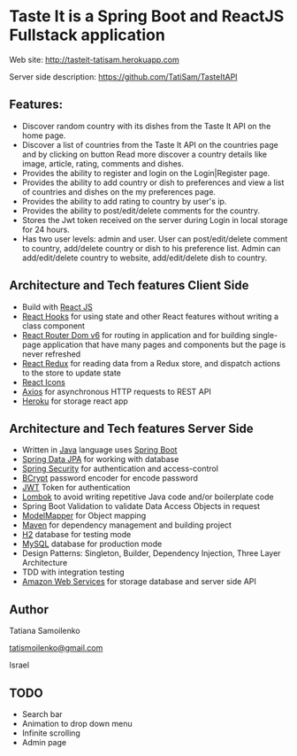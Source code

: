 # Taste It is a Spring Boot and ReactJS Fullstack application

Web site: http://tasteit-tatisam.herokuapp.com

Server side description: https://github.com/TatiSam/TasteItAPI

## Features:
- Discover random country with its dishes from the Taste It API on the home page.
- Discover a list of countries from the Taste It API on the countries page and by clicking on button Read more discover a country details like image, article, rating, comments and dishes.
- Provides the ability to register and login on the Login|Register page.
- Provides the ability to add country or dish to preferences and view a list of countries and dishes on the my preferences page.
- Provides the ability to add rating to country by user's ip.
- Provides the ability to post/edit/delete comments for the country.
- Stores the Jwt token received on the server during Login in local storage for 24 hours.
- Has two user levels: admin and user. User can post/edit/delete comment to country, add/delete country or dish to his preference list. Admin can add/edit/delete country to website, add/edit/delete dish to country.

## Architecture and Tech features Client Side
<ul>
  <li>Build with <a href="//https://ru.reactjs.org//">React JS</a></li>
  <li><a href="https://reactjs.org/docs/hooks-intro.html">React Hooks</a> for using state and other React features without writing a class component</li>
  <li><a href="https://reactrouter.com/">React Router Dom v6</a> for routing in application and for building single-page application that have many pages and components but the page is never refreshed</li>
  <li><a href="https://react-redux.js.org/">React Redux</a> for reading data from a Redux store, and dispatch actions to the store to update state</li>
  <li><a href="https://react-icons.github.io/react-icons/">React Icons</a></li>
  <li><a href="https://github.com/axios/axios">Axios</a> for asynchronous HTTP requests to REST API</li>
  <li><a href="https://heroku.com/">Heroku</a> for storage react app</li>
</ul>

## Architecture and Tech features Server Side
<ul>
  <li>Written in <a href="https://www.java.com/">Java</a> language uses <a href="https://spring.io/projects/spring-boot">Spring Boot</a></li>
  <li><a href="https://spring.io/projects/spring-data-jpa">Spring Data JPA</a> for working with database</li>
  <li><a href="https://spring.io/projects/spring-security">Spring Security</a> for authentication and access-control</li>
  <li><a href="https://en.wikipedia.org/wiki/Bcrypt">BCrypt</a> password encoder for encode password</li>
  <li><a href="https://jwt.io/">JWT</a> Token for authentication</li>
  <li><a href="https://projectlombok.org/">Lombok</a> to avoid writing repetitive Java code and/or boilerplate code</li>
  <li>Spring Boot Validation to validate Data Access Objects in request</li>
  <li><a href="http://modelmapper.org/">ModelMapper</a> for Object mapping</li>
  <li><a href="https://maven.apache.org/">Maven</a> for dependency management and building project</li>
  <li><a href="https://www.h2database.com/">H2</a> database for testing mode</li>
  <li><a href="https://www.mysql.com/">MySQL</a> database for production mode</li>
  <li>Design Patterns: Singleton, Builder, Dependency Injection, Three Layer Architecture</li>
  <li>TDD with integration testing</li>
  <li><a href="https://aws.amazon.com/">Amazon Web Services</a> for storage database and server side API</li>
</ul>

## Author

Tatiana Samoilenko

tatismoilenko@gmail.com

Israel

## TODO
<ul>
  <li>Search bar</li>
  <li>Animation to drop down menu</li>
  <li>Infinite scrolling</li>
  <li>Admin page</li>
</ul>
